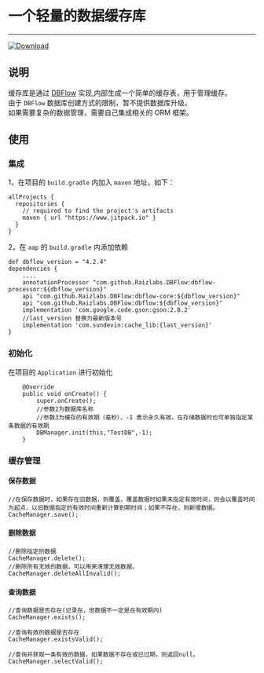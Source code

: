 # 一个轻量的数据缓存库
---
[ ![Download](https://api.bintray.com/packages/sundevin/cacheLib/cache_lib/images/download.svg) ](https://bintray.com/sundevin/cacheLib/cache_lib/_latestVersion)  
## 说明  
缓存库是通过 [DBFlow](https://github.com/Raizlabs/DBFlow) 实现,内部生成一个简单的缓存表，用于管理缓存。  
由于 `DBFlow` 数据库创建方式的限制，暂不提供数据库升级。  
如果需要复杂的数据管理，需要自己集成相关的 ORM 框架。

## 使用  
### 集成  
1，在项目的 `build.gradle` 内加入 `maven` 地址，如下：
```
allProjects {
  repositories {
    // required to find the project's artifacts
    maven { url "https://www.jitpack.io" }
  }
}
```
2，在 `aap` 的 `build.gradle` 内添加依赖
```
def dbflow_version = "4.2.4"
dependencies {
    ....
    annotationProcessor "com.github.Raizlabs.DBFlow:dbflow-processor:${dbflow_version}"
    api "com.github.Raizlabs.DBFlow:dbflow-core:${dbflow_version}"
    api "com.github.Raizlabs.DBFlow:dbflow:${dbflow_version}"
    implementation 'com.google.code.gson:gson:2.8.2'
    //last_version 替换为最新版本号
    implementation 'com.sundevin:cache_lib:{last_version}'
}
```
### 初始化
在项目的 `Application` 进行初始化
```
    @Override
    public void onCreate() {
        super.onCreate();
        //参数2为数据库名称
        //参数3为缓存的有效期（毫秒），-1 表示永久有效，在存储数据时也可单独指定某条数据的有效期
        DBManager.init(this,"TestDB",-1);
    }
```
### 缓存管理
#### 保存数据
```
//在保存数据时，如果存在旧数据，则覆盖，覆盖数据时如果未指定有效时间，则会以覆盖时间为起点，以旧数据指定的有效时间重新计算到期时间；如果不存在，则新增数据。
CacheManager.save();
```
#### 删除数据
```
//删除指定的数据
CacheManager.delete();
//删除所有无效的数据，可以用来清理无效数据。
CacheManager.deleteAllInvalid();
```
#### 查询数据
```
//查询数据是否存在(记录在，但数据不一定是在有效期内)
CacheManager.exists();

//查询有效的数据是否存在
CacheManager.existsValid();

//查询并获取一条有效的数据，如果数据不存在或已过期，则返回null。
CacheManager.selectValid();
```






